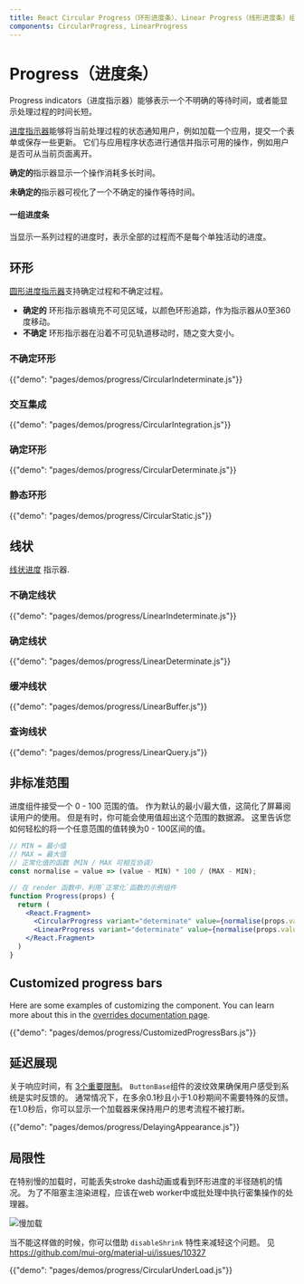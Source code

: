 ```yaml
---
title: React Circular Progress（环形进度条）、Linear Progress（线形进度条）组件
components: CircularProgress, LinearProgress
---
```


# Progress（进度条）

<p class="description">Progress indicators（进度指示器）能够表示一个不明确的等待时间，或者能显示处理过程的时间长短。</p>

[进度指示器](https://material.io/design/components/progress-indicators.html)能够将当前处理过程的状态通知用户，例如加载一个应用，提交一个表单或保存一些更新。 它们与应用程序状态进行通信并指示可用的操作，例如用户是否可从当前页面离开。

**确定的**指示器显示一个操作消耗多长时间。

**未确定的**指示器可视化了一个不确定的操作等待时间。

#### 一组进度条

当显示一系列过程的进度时，表示全部的过程而不是每个单独活动的进度。

## 环形

[圆形进度指示器](https://material.io/design/components/progress-indicators.html#circular-progress-indicators)支持确定过程和不确定过程。

- **确定的** 环形指示器填充不可见区域，以颜色环形追踪，作为指示器从0至360度移动。
- **不确定** 环形指示器在沿着不可见轨道移动时，随之变大变小。

### 不确定环形

{{"demo": "pages/demos/progress/CircularIndeterminate.js"}}

### 交互集成

{{"demo": "pages/demos/progress/CircularIntegration.js"}}

### 确定环形

{{"demo": "pages/demos/progress/CircularDeterminate.js"}}

### 静态环形

{{"demo": "pages/demos/progress/CircularStatic.js"}}

## 线状

[线状进度](https://material.io/design/components/progress-indicators.html#linear-progress-indicators) 指示器.

### 不确定线状

{{"demo": "pages/demos/progress/LinearIndeterminate.js"}}

### 确定线状

{{"demo": "pages/demos/progress/LinearDeterminate.js"}}

### 缓冲线状

{{"demo": "pages/demos/progress/LinearBuffer.js"}}

### 查询线状

{{"demo": "pages/demos/progress/LinearQuery.js"}}

## 非标准范围

进度组件接受一个 0 - 100 范围的值。 作为默认的最小/最大值，这简化了屏幕阅读用户的使用。 但是有时，你可能会使用值超出这个范围的数据源。 这里告诉您如何轻松的将一个任意范围的值转换为0 - 100区间的值。

```jsx
// MIN = 最小值
// MAX = 最大值
// 正常化值的函数（MIN / MAX 可相互协调）
const normalise = value => (value - MIN) * 100 / (MAX - MIN);

// 在 render 函数中，利用`正常化`函数的示例组件
function Progress(props) {
  return (
    <React.Fragment>
      <CircularProgress variant="determinate" value={normalise(props.value)} />
      <LinearProgress variant="determinate" value={normalise(props.value)} />
    </React.Fragment>
  )
}
```

## Customized progress bars

Here are some examples of customizing the component. You can learn more about this in the [overrides documentation page](/customization/overrides/).

{{"demo": "pages/demos/progress/CustomizedProgressBars.js"}}

## 延迟展现

关于响应时间，有 [3个重要限制](https://www.nngroup.com/articles/response-times-3-important-limits/)。 `ButtonBase`组件的波纹效果确保用户感受到系统是实时反馈的。 通常情况下，在多余0.1秒且小于1.0秒期间不需要特殊的反馈。 在1.0秒后，你可以显示一个加载器来保持用户的思考流程不被打断。

{{"demo": "pages/demos/progress/DelayingAppearance.js"}}

## 局限性

在特别慢的加载时，可能丢失stroke dash动画或看到环形进度的半径随机的情况。 为了不阻塞主渲染进程，应该在web worker中或批处理中执行密集操作的处理器。

![慢加载](/static/images/progress/heavy-load.gif)

当不能这样做的时候，你可以借助 `disableShrink` 特性来减轻这个问题。 见 https://github.com/mui-org/material-ui/issues/10327

{{"demo": "pages/demos/progress/CircularUnderLoad.js"}}